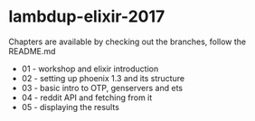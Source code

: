 # lambdup-elixir-2017

Chapters are available by checking out the branches,
follow the README.md

* 01 - workshop and elixir introduction
* 02 - setting up phoenix 1.3 and its structure
* 03 - basic intro to OTP, genservers and ets
* 04 - reddit API and fetching from it
* 05 - displaying the results
